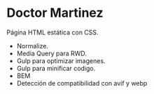 # Doctor Martinez

Página HTML estática con CSS.

* Normalize.
* Media Query para RWD.
* Gulp para optimizar imagenes.
* Gulp para minificar codigo.
* BEM
* Detección de compatibilidad con avif y webp
